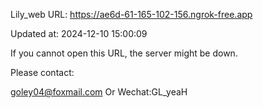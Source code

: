 Lily_web URL: https://ae6d-61-165-102-156.ngrok-free.app

Updated at: 2024-12-10 15:00:09

If you cannot open this URL, the server might be down.

Please contact: 

goley04@foxmail.com Or Wechat:GL_yeaH
